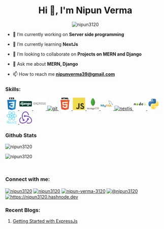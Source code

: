 <h1 align="center">Hi 👋, I'm Nipun Verma</h1>
<p align="center"> <img src="https://komarev.com/ghpvc/?username=nipun3120&label=Profile%20views&color=0e75b6&style=flat" alt="nipun3120" /> </p>

- 🔭 I’m currently working on **Server side programming**

- 🌱 I’m currently learning **NextJs**

- 👯 I’m looking to collaborate on **Projects on MERN and Django**

- 💬 Ask me about **MERN, Django**

- 📫 How to reach me **nipunverma39@gmail.com**

<h3 align="left"> Skills: </h3>
<p align="left"> 
  <a href="https://www.w3schools.com/css/" target="_blank" rel="noreferrer"> <img src="https://raw.githubusercontent.com/devicons/devicon/master/icons/css3/css3-original-wordmark.svg" alt="css3" width="40" height="40"/> </a> <a href="https://www.djangoproject.com/" target="_blank" rel="noreferrer"> <img src="https://raw.githubusercontent.com/devicons/devicon/master/icons/django/django-original.svg" alt="django" width="40" height="40"/> </a> <a href="https://expressjs.com" target="_blank" rel="noreferrer"  style="background-color:white"> <img src="https://raw.githubusercontent.com/devicons/devicon/master/icons/express/express-original-wordmark.svg" alt="express" width="40" height="40"/> </a> <a href="https://git-scm.com/" target="_blank" rel="noreferrer"> <img src="https://www.vectorlogo.zone/logos/git-scm/git-scm-icon.svg" alt="git" width="40" height="40"/> </a> <a href="https://www.w3.org/html/" target="_blank" rel="noreferrer"> <img src="https://raw.githubusercontent.com/devicons/devicon/master/icons/html5/html5-original-wordmark.svg" alt="html5" width="40" height="40"/> </a><a href="https://developer.mozilla.org/en-US/docs/Web/JavaScript" target="_blank" rel="noreferrer"> <img src="https://raw.githubusercontent.com/devicons/devicon/master/icons/javascript/javascript-original.svg" alt="javascript" width="40" height="40"/> </a> <a href="https://www.mongodb.com/" target="_blank" rel="noreferrer"> <img src="https://raw.githubusercontent.com/devicons/devicon/master/icons/mongodb/mongodb-original-wordmark.svg" alt="mongodb" width="40" height="40"/> </a<a href="https://www.mysql.com/" target="_blank" rel="noreferrer"> <img src="https://raw.githubusercontent.com/devicons/devicon/master/icons/mysql/mysql-original-wordmark.svg" alt="mysql" width="40" height="40"/> </a><a href="https://nextjs.org/" target="_blank" rel="noreferrer"> <img src="https://cdn.worldvectorlogo.com/logos/nextjs-2.svg" alt="nextjs" width="40" height="40"/> </a><a href="https://nodejs.org" target="_blank" rel="noreferrer"> <img src="https://raw.githubusercontent.com/devicons/devicon/master/icons/nodejs/nodejs-original-wordmark.svg" alt="nodejs" width="40" height="40"/> </<a href="https://www.python.org" target="_blank" rel="noreferrer"> <img src="https://raw.githubusercontent.com/devicons/devicon/master/icons/python/python-original.svg" alt="python" width="40" height="40"/> </a<a href="https://reactjs.org/" target="_blank" rel="noreferrer"> <img src="https://raw.githubusercontent.com/devicons/devicon/master/icons/react/react-original-wordmark.svg" alt="react" width="40" height="40"/> </a><a href="https://redux.js.org" target="_blank" rel="noreferrer"> <img src="https://raw.githubusercontent.com/devicons/devicon/master/icons/redux/redux-original.svg" alt="redux" width="40" height="40"/> </a> 
</p>

<h3> Github Stats </h3>
<p><img align="" src="https://github-readme-stats.vercel.app/api/top-langs?username=nipun3120&show_icons=true&locale=en&layout=compact" alt="nipun3120" /></p>
<p><img align="" src="https://github-readme-stats.vercel.app/api?username=nipun3120&show_icons=true&locale=en" alt="nipun3120" /></p>
<br/>
<h3 align="left">Connect with me:</h3>
<p align="left">
<a href="https://codepen.io/nipun3120" target="blank"><img align="center" src="https://raw.githubusercontent.com/rahuldkjain/github-profile-readme-generator/master/src/images/icons/Social/codepen.svg" alt="nipun3120" height="30" width="40" /></a>
<a href="https://twitter.com/nipun3120" target="blank"><img align="center" src="https://raw.githubusercontent.com/rahuldkjain/github-profile-readme-generator/master/src/images/icons/Social/twitter.svg" alt="nipun3120" height="30" width="40" /></a>
<a href="https://linkedin.com/in/nipun-verma-3120" target="blank"><img align="center" src="https://raw.githubusercontent.com/rahuldkjain/github-profile-readme-generator/master/src/images/icons/Social/linked-in-alt.svg" alt="nipun-verma-3120" height="30" width="40" /></a>
<a href="https://hashnode.com/@nipun3120" target="blank"><img align="center" src="https://drive.google.com/file/d/1LIS5KZHiQgurMDPkz7E-eZ4vgB32FFdQ/view?usp=sharing" alt="@nipun3120" height="30" width="40" /></a>
<a href="/https://nipun3120.hashnode.dev" target="blank"><img align="center" src="https://raw.githubusercontent.com/rahuldkjain/github-profile-readme-generator/master/src/images/icons/Social/rss.svg" alt="https://nipun3120.hashnode.dev" height="30" width="40" /></a>
</p>

<h3 align="left">Recent Blogs: </h3>
<ol>
  <li><a target="_blank" href="https://nipun3120.hashnode.dev/getting-started-with-expressjs">Getting Started with ExpressJs </a></li>
</ol>
